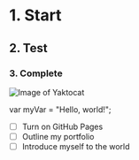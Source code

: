 # 1. Start

## 2. Test

### 3. Complete

![Image of Yaktocat](https://octodex.github.com/images/yaktocat.png)



var myVar = "Hello, world!";

- [ ] Turn on GitHub Pages
- [ ] Outline my portfolio
- [ ] Introduce myself to the world
